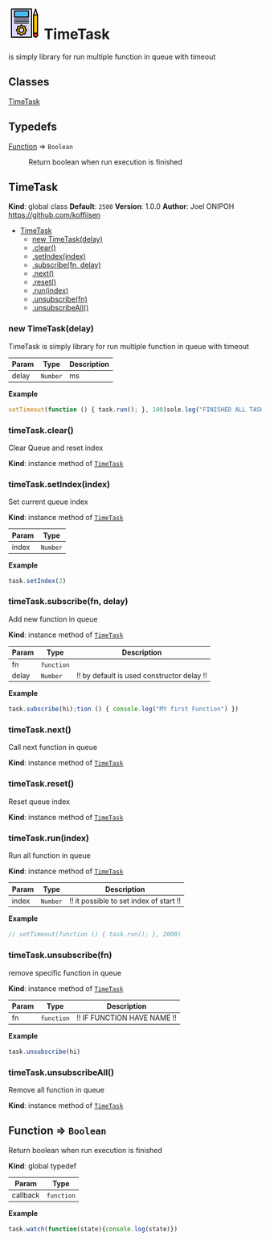 # ![](small.png) TimeTask 
is simply library for run multiple function in queue with timeout

## Classes

<dl>
<dt><a href="#TimeTask">TimeTask</a></dt>
<dd></dd>
</dl>

## Typedefs

<dl>
<dt><a href="#Function">Function</a> ⇒ <code>Boolean</code></dt>
<dd><p>Return boolean when run execution is finished</p>
</dd>
</dl>

<a name="TimeTask"></a>

## TimeTask
**Kind**: global class
**Default**: <code>2500</code>
**Version**: 1.0.0
**Author**: Joel ONIPOH <https://github.com/koffiisen>

* [TimeTask](#TimeTask)
    * [new TimeTask(delay)](#new_TimeTask_new)
    * [.clear()](#TimeTask+clear)
    * [.setIndex(index)](#TimeTask+setIndex)
    * [.subscribe(fn, delay)](#TimeTask+subscribe)
    * [.next()](#TimeTask+next)
    * [.reset()](#TimeTask+reset)
    * [.run(index)](#TimeTask+run)
    * [.unsubscribe(fn)](#TimeTask+unsubscribe)
    * [.unsubscribeAll()](#TimeTask+unsubscribeAll)

<a name="new_TimeTask_new"></a>

### new TimeTask(delay)
TimeTask is simply library for run multiple function in queue with timeout


| Param | Type | Description |
| --- | --- | --- |
| delay | <code>Number</code> | ms |

**Example**
```js
setTimeout(function () { task.run(); }, 100)sole.log("FINISHED ALL TASK") })
```
<a name="TimeTask+clear"></a>

### timeTask.clear()
Clear Queue and reset index

**Kind**: instance method of [<code>TimeTask</code>](#TimeTask)
<a name="TimeTask+setIndex"></a>

### timeTask.setIndex(index)
Set current queue index

**Kind**: instance method of [<code>TimeTask</code>](#TimeTask)

| Param | Type |
| --- | --- |
| index | <code>Number</code> |

**Example**
```js
task.setIndex(2)
```
<a name="TimeTask+subscribe"></a>

### timeTask.subscribe(fn, delay)
Add new function in queue

**Kind**: instance method of [<code>TimeTask</code>](#TimeTask)

| Param | Type | Description |
| --- | --- | --- |
| fn | <code>function</code> |  |
| delay | <code>Number</code> | !! by default is used constructor delay !! |

**Example**
```js
task.subscribe(hi);tion () { console.log("MY first Function") })
```
<a name="TimeTask+next"></a>

### timeTask.next()
Call next function in queue

**Kind**: instance method of [<code>TimeTask</code>](#TimeTask)
<a name="TimeTask+reset"></a>

### timeTask.reset()
Reset queue index

**Kind**: instance method of [<code>TimeTask</code>](#TimeTask)
<a name="TimeTask+run"></a>

### timeTask.run(index)
Run all function in queue

**Kind**: instance method of [<code>TimeTask</code>](#TimeTask)

| Param | Type | Description |
| --- | --- | --- |
| index | <code>Number</code> | !! it possible to set index of start !! |

**Example**
```js
// setTimeout(function () { task.run(); }, 2000)
```
<a name="TimeTask+unsubscribe"></a>

### timeTask.unsubscribe(fn)
remove specific function in queue

**Kind**: instance method of [<code>TimeTask</code>](#TimeTask)

| Param | Type | Description |
| --- | --- | --- |
| fn | <code>function</code> | !! IF FUNCTION HAVE NAME !! |

**Example**
```js
task.unsubscribe(hi)
```
<a name="TimeTask+unsubscribeAll"></a>

### timeTask.unsubscribeAll()
Remove all function in queue

**Kind**: instance method of [<code>TimeTask</code>](#TimeTask)
<a name="Function"></a>

## Function ⇒ <code>Boolean</code>
Return boolean when run execution is finished

**Kind**: global typedef

| Param | Type |
| --- | --- |
| callback | <code>function</code> |

**Example**
```js
task.watch(function(state){console.log(state)})
```
